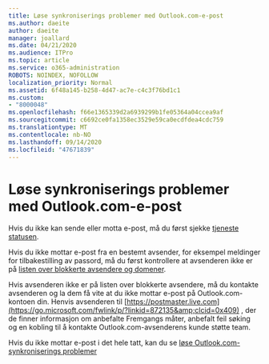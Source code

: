 ```yaml
---
title: Løse synkroniserings problemer med Outlook.com-e-post
ms.author: daeite
author: daeite
manager: joallard
ms.date: 04/21/2020
ms.audience: ITPro
ms.topic: article
ms.service: o365-administration
ROBOTS: NOINDEX, NOFOLLOW
localization_priority: Normal
ms.assetid: 6f48a145-b258-4d47-ac7e-c4c3f76bd1c1
ms.custom:
- "8000048"
ms.openlocfilehash: f66e1365339d2a6939299b1fe05364a04ccea9af
ms.sourcegitcommit: c6692ce0fa1358ec3529e59ca0ecdfdea4cdc759
ms.translationtype: MT
ms.contentlocale: nb-NO
ms.lasthandoff: 09/14/2020
ms.locfileid: "47671839"
---
```

# <a name="fix-outlookcom-email-sync-issues"></a>Løse synkroniserings problemer med Outlook.com-e-post

Hvis du ikke kan sende eller motta e-post, må du først sjekke [tjeneste statusen](https://go.microsoft.com/fwlink/p/?linkid=837482&amp;clcid=0x409).
  
Hvis du ikke mottar e-post fra en bestemt avsender, for eksempel meldinger for tilbakestilling av passord, må du først kontrollere at avsenderen ikke er på [listen over blokkerte avsendere og domener](https://outlook.live.com/mail/options/mail/junkEmail/blockedSendersAndDomains).
  
Hvis avsenderen ikke er på listen over blokkerte avsendere, må du kontakte avsenderen og la dem få vite at du ikke mottar e-post på Outlook.com-kontoen din. Henvis avsenderen til [https://postmaster.live.com](https://go.microsoft.com/fwlink/p/?linkid=872135&amp;clcid=0x409) , der de finner informasjon om anbefalte Fremgangs måter, anbefalt feil søking og en kobling til å kontakte Outlook.com-avsenderens kunde støtte team.
  
Hvis du ikke mottar e-post i det hele tatt, kan du se [løse Outlook.com-synkroniserings problemer](https://support.office.com/article/d39e3341-8d79-4bf1-b3c7-ded602233642?wt.mc_id=Office_Outlook_com_Alchemy)